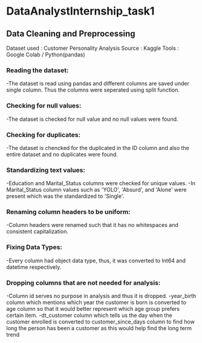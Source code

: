 # DataAnalystInternship_task1
## Data Cleaning and Preprocessing
Dataset used : Customer Personality Analysis
Source : Kaggle
Tools : Google Colab / Python(pandas)

### Reading the dataset:
-The dataset is read using pandas and different columns are saved under single column. Thus the columns were seperated using split function.

### Checking for null values:
-The dataset is checked for null value and no null values were found.

### Checking for duplicates:
-The dataset is chencked for the duplicated in the ID column and also the entire dataset and no duplicates were found.

### Standardizing text values:
-Education and Marital_Status columns were checked for unique values. 
-In Marital_Status column values such as 'YOLO', 'Absurd', and 'Alone' were present which was the standardized to 'Single'.

### Renaming column headers to be uniform:
-Column headers were renamed such that it has no whitespaces and consistent capitalization.

### Fixing Data Types:
-Every column had object data type, thus, it was converted to Int64 and datetime respectively.

### Dropping columns that are not needed for analysis:
-Column id serves no purpose in analysis and thus it is dropped. 
-year_birth column which mentions which year the customer is born is converted to age column so that it would better represent which age group prefers certain item. 
-dt_customer column which tells us the day when the customer enrolled is converted to customer_since_days column to find how long the person has been a customer as this would help find the long term trend
